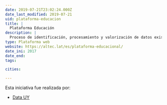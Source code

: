 ```yaml
---
date: 2019-07-21T23:02:24.000Z
date_last_modified: 2019-07-21
uid: plataforma-educacion
title: |
  Plataforma Educación
description: |
  Proceso de identificación, procesamiento y valorización de datos existentes en el Consejo de Educación Secundaria y otros organismos de la educación en Uruguay, proceso de consulta y co-creación con actores de gobierno, sociedad civil, padres y alumnos para el co-diseño de una plataforma para la visualización y reuso de esos datos.
type: Plataforma web
website: https://altec.lat/es/plataforma-educacional/
date_ini: 2017
date_end: 
tags:

cities: 

---
```


Esta iniciativa fue realizada por:

- [Data UY](/organizaciones/data-uy)
